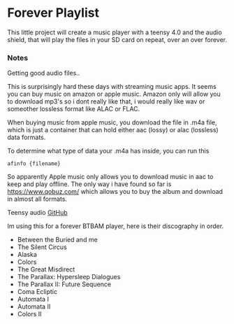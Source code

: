 # Forever Playlist

This little project will create a music player with a teensy 4.0 and the audio shield, 
that will play the files in your SD card on repeat, over an over forever.


### Notes

Getting good audio files..

This is surprisingly hard these days with streaming music apps. It seems you can buy music on 
amazon or apple music. Amazon only will allow you to download mp3's so i dont really like
that, i would really like wav or someother lossless format like ALAC or FLAC.

When buying music from apple music, you download the file in .m4a file, which is just a 
container that can hold either aac (lossy) or alac (lossless) data formats.

To determine what type of data your .m4a has inside, you can run this
```
afinfo {filename}
```

So apparently Apple music only allows you to download music in aac to keep and play offline. 
The only way i have found so far is https://www.qobuz.com/ which allows you to buy the album 
and download in almost all formats.

Teensy audio [GitHub](https://github.com/PaulStoffregen/Audio)

Im using this for a forever BTBAM player, here is their discography in order.

 - Between the Buried and me 
 - The Silent Circus
 - Alaska
 - Colors
 - The Great Misdirect
 - The Parallax: Hypersleep Dialogues
 - The Parallax II: Future Sequence
 - Coma Ecliptic 
 - Automata I
 - Automata II
 - Colors II